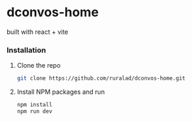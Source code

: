 # dconvos-home

built with react + vite

### Installation

1. Clone the repo
   ```sh
   git clone https://github.com/ruralad/dconvos-home.git
   ```
2. Install NPM packages and run
   ```sh
   npm install
   npm run dev
   ```

